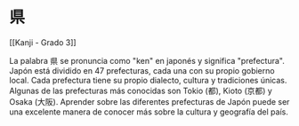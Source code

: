 # 県

[[Kanji - Grado 3]]

La palabra 県 se pronuncia como "ken" en japonés y significa "prefectura". Japón está dividido en 47 prefecturas, cada una con su propio gobierno local. Cada prefectura tiene su propio dialecto, cultura y tradiciones únicas. Algunas de las prefecturas más conocidas son Tokio (都), Kioto (京都) y Osaka (大阪). Aprender sobre las diferentes prefecturas de Japón puede ser una excelente manera de conocer más sobre la cultura y geografía del país.

